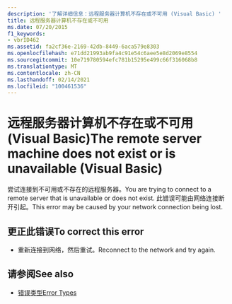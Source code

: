 ```yaml
---
description: '了解详细信息：远程服务器计算机不存在或不可用 (Visual Basic) '
title: 远程服务器计算机不存在或不可用
ms.date: 07/20/2015
f1_keywords:
- vbrID462
ms.assetid: fa2cf36e-2169-42db-8449-6aca579e8303
ms.openlocfilehash: e71dd21993ab9fa4c91e54c6aee5e8d2069e8554
ms.sourcegitcommit: 10e719780594efc781b15295e499c66f316068b8
ms.translationtype: MT
ms.contentlocale: zh-CN
ms.lasthandoff: 02/14/2021
ms.locfileid: "100461536"
---
```

# <a name="the-remote-server-machine-does-not-exist-or-is-unavailable-visual-basic"></a><span data-ttu-id="30376-103">远程服务器计算机不存在或不可用 (Visual Basic)</span><span class="sxs-lookup"><span data-stu-id="30376-103">The remote server machine does not exist or is unavailable (Visual Basic)</span></span>

<span data-ttu-id="30376-104">尝试连接到不可用或不存在的远程服务器。</span><span class="sxs-lookup"><span data-stu-id="30376-104">You are trying to connect to a remote server that is unavailable or does not exist.</span></span> <span data-ttu-id="30376-105">此错误可能由网络连接断开引起。</span><span class="sxs-lookup"><span data-stu-id="30376-105">This error may be caused by your network connection being lost.</span></span>  
  
## <a name="to-correct-this-error"></a><span data-ttu-id="30376-106">更正此错误</span><span class="sxs-lookup"><span data-stu-id="30376-106">To correct this error</span></span>  
  
- <span data-ttu-id="30376-107">重新连接到网络，然后重试。</span><span class="sxs-lookup"><span data-stu-id="30376-107">Reconnect to the network and try again.</span></span>  
  
## <a name="see-also"></a><span data-ttu-id="30376-108">请参阅</span><span class="sxs-lookup"><span data-stu-id="30376-108">See also</span></span>

- [<span data-ttu-id="30376-109">错误类型</span><span class="sxs-lookup"><span data-stu-id="30376-109">Error Types</span></span>](../programming-guide/language-features/error-types.md)
